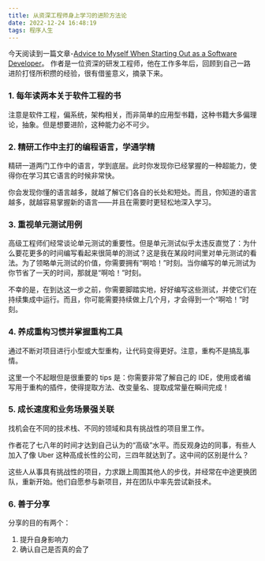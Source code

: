 ```yaml
---
title: 从资深工程师身上学习的进阶方法论
date: 2022-12-24 16:48:19
tags: 程序人生
---
```


今天阅读到一篇文章-[Advice to Myself When Starting Out as a Software Developer](https://blog.pragmaticengineer.com/advice-to-myself-when-starting-as-a-software-developer/)。
作者是一位资深的研发工程师，他在工作多年后，回顾到自己一路进阶打怪所积攒的经验，很有借鉴意义，摘录下来。

<!-- more -->


### 1. 每年读两本关于软件工程的书
注意是软件工程，偏系统，架构相关，而非简单的应用型书籍，这种书籍大多偏理论，抽象。但是想要进阶，这种能力必不可少。


### 2. 精研工作中主打的编程语言，学通学精
精研一道两门工作中的语言，学到底层。此时你发现你已经掌握的一种超能力，使得你在学习其它语言的时候非常快。

你会发现你懂的语言越多，就越了解它们各自的长处和短处。而且，你知道的语言越多，就越容易掌握新的语言——并且在需要时更轻松地深入学习。


### 3. 重视单元测试用例

高级工程师们经常谈论单元测试的重要性。但是单元测试似乎太违反直觉了：为什么要花更多的时间编写看起来很简单的测试？这是我在某段时间里对单元测试的看法。为了领略单元测试的价值，你需要拥有“啊哈！”时刻。当你编写的单元测试为你节省了一天的时间，那就是“啊哈！”时刻。

不幸的是，在到达这一步之前，你需要脚踏实地，好好编写这些测试，并使它们在持续集成中运行。而且，你可能需要持续做上几个月，才会得到一个“啊哈！”时刻。

### 4. 养成重构习惯并掌握重构工具
通过不断对项目进行小型或大型重构，让代码变得更好。注意，重构不是搞乱事情。

这里一个不起眼但是很重要的 tips 是：你需要非常了解自己的 IDE，使用或者编写用于重构的插件，使得提取方法、改变量名、提取成常量在瞬间完成！



### 5. 成长速度和业务场景强关联
找机会在不同的技术栈、不同的领域和具有挑战性的项目里工作。

作者花了七八年的时间才达到自己认为的“高级”水平。而反观身边的同事，有些人加入了像 Uber 这种高成长性的公司，三四年就达到了。这中间的区别是什么？

这些人从事具有挑战性的项目，力求跟上周围其他人的步伐，并经常在中途更换团队，重新开始。他们自愿参与新项目，并在团队中率先尝试新技术。


### 6. 善于分享
分享的目的有两个：
1. 提升自身影响力
2. 确认自己是否真的会了


